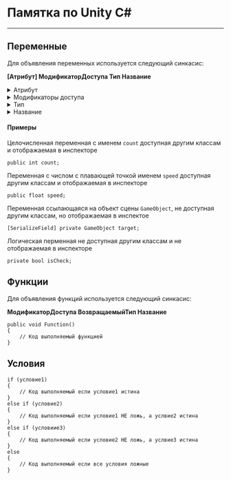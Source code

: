 # Памятка по Unity C#
***
## Переменные
Для объявления переменных используется следующий синкасис:

**[Атрибут] МодификаторДоступа Тип Название**

<details><summary>Атрибут</summary>

----

Является не обязательным для указание, а нужен чтобы добавить перменной какие-то свойства

Указывается внутри [ ]

Например атрибут позваляющий сделать переменную видимой в ``инспекторе``
```
[SerializeField]
```

----
</details>

<details><summary>Модификаторы доступа</summary>
	
----
	
Используется для обозначения доступности переменной из других классов (скриптов)

На данный момент используем два основных модификатора доступа

Модификатор указывающий на то, что к нашей переменной могут обращаться из вне, а так же позволяет видеть нашу переменную в окне инспектора
```
public
```

Модификатор скрывающий переменную от остальных классов
```
private
```
Модификатор доступа не является обязательным атрибутом, если его не указать то будет использован модификатор ``private``

----
</details>

<details><summary>Тип</summary>
***
Указывает на тип перменной, это может быть любой доступный тип

Например типы из C#:

* ``int`` - Целое число
* ``float`` - Число с плавающей точкой
* ``string`` - Строка
* ``bool`` - Булевое значение

Также в качестве типа может быть указано название вашего класса (скрипта)
***
</details>

<details><summary>Название</summary>
***
Используется при обращении к объявленной переменной в скрипте

Правила:
* Не может начинаться с цифры:
	* :x: `0count`
	* :x: `1234`
	* :x: `45red`
	* :heavy_check_mark: `variable5`
* Не может быть пробелов:
	* :x: `space name`
	* :heavy_check_mark: `notSpaceName`
* Не может совпадать с ключевыми словами языка
	* :x: `void`
	* :x: `if`
	* :heavy_check_mark: `ifYou`
***
</details>

#### Примеры

Целочисленная переменная с именем `count` доступная другим классам и отображаемая в инспекторе
```
public int count;
```
Переменная с числом с плавающей точкой именем `speed` доступная другим классам и отображаемая в инспекторе
```
public float speed;
```

Переменная ссылающаяся на объект сцены `GameObject`, не доступная другим классам, но отображаемая в инcпектое
```
[SerializeField] private GameObject target;
```

Логическая перменная не доступная другим классам и не отображаемая в инспекторе
```
private bool isCheck;
```

## Функции
Для объявления функций используется следующий синкасис:

**МодификаторДоступа ВозвращаемыйТип Название**

```
public void Function() 
{
	// Код выполняемый функцией
}
```

## Условия

```
if (условие1)
{
	// Код выполняемый если условие1 истина
}
else if (условие2) 
{
	// Код выполняемый если условие1 НЕ ложь, а услвие2 истина
}
else if (условиие3) 
{
	// Код выполняемый если условие2 НЕ ложь, а услвие3 истина
}
else 
{
	// Код выполняемый если все условия ложные
}
```
